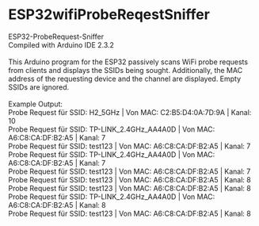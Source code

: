# ESP32wifiProbeReqestSniffer
ESP32-ProbeRequest-Sniffer
<br>
Compiled with Arduino IDE 2.3.2<br>
<br>
This Arduino program for the ESP32 passively scans WiFi probe requests from clients and displays the SSIDs being sought. Additionally, the MAC address of the requesting device and the channel are displayed. Empty SSIDs are ignored.<br>
<br>
Example Output:<br>
Probe Request für SSID: H2_5GHz | Von MAC: C2:B5:D4:0A:7D:9A | Kanal: 10<br>
Probe Request für SSID: TP-LINK_2.4GHz_AA4A0D | Von MAC: A6:C8:CA:DF:B2:A5 | Kanal: 7<br>
Probe Request für SSID: test123 | Von MAC: A6:C8:CA:DF:B2:A5 | Kanal: 7<br>
Probe Request für SSID: TP-LINK_2.4GHz_AA4A0D | Von MAC: A6:C8:CA:DF:B2:A5 | Kanal: 7<br>
Probe Request für SSID: test123 | Von MAC: A6:C8:CA:DF:B2:A5 | Kanal: 7<br>
Probe Request für SSID: test123 | Von MAC: A6:C8:CA:DF:B2:A5 | Kanal: 8<br>
Probe Request für SSID: test123 | Von MAC: A6:C8:CA:DF:B2:A5 | Kanal: 8<br>
Probe Request für SSID: TP-LINK_2.4GHz_AA4A0D | Von MAC: A6:C8:CA:DF:B2:A5 | Kanal: 8<br>
Probe Request für SSID: test123 | Von MAC: A6:C8:CA:DF:B2:A5 | Kanal: 8<br>
